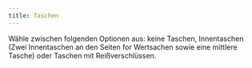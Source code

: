 ```yaml
---
title: Taschen
---
```


Wähle zwischen folgenden Optionen aus: keine Taschen, Innentaschen (Zwei Innentaschen an den Seiten for Wertsachen sowie eine mittlere Tasche) oder Taschen mit Reißverschlüssen.
